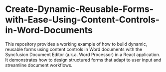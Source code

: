 # Create-Dynamic-Reusable-Forms-with-Ease-Using-Content-Controls-in-Word-Documents
This repository provides a working example of how to build dynamic, reusable forms using content controls in Word documents with the Syncfusion Document Editor (a.k.a. Word Processor) in a React application. It demonstrates how to design structured forms that adapt to user input and streamline document workflows.
